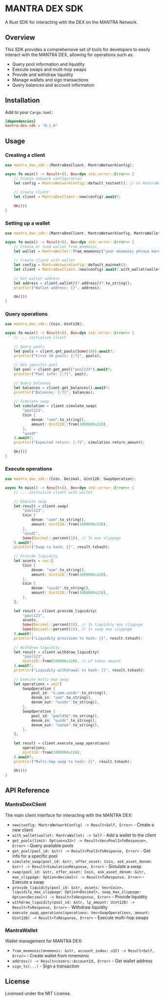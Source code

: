 # MANTRA DEX SDK

A Rust SDK for interacting with the DEX on the MANTRA Network.

## Overview

This SDK provides a comprehensive set of tools for developers to easily interact with the MANTRA DEX, allowing for operations such as:

- Query pool information and liquidity
- Execute swaps and multi-hop swaps
- Provide and withdraw liquidity
- Manage wallets and sign transactions
- Query balances and account information

## Installation

Add to your `Cargo.toml`:

```toml
[dependencies]
mantra-dex-sdk = "0.1.0"
```

## Usage

### Creating a client

```rust
use mantra_dex_sdk::{MantraDexClient, MantraNetworkConfig};

async fn main() -> Result<(), Box<dyn std::error::Error>> {
    // Create network configuration
    let config = MantraNetworkConfig::default_testnet(); // or MantraNetworkConfig::default_mainnet()
    
    // Create client
    let client = MantraDexClient::new(config).await?;
    
    Ok(())
}
```

### Setting up a wallet

```rust
use mantra_dex_sdk::{MantraDexClient, MantraNetworkConfig, MantraWallet};

async fn main() -> Result<(), Box<dyn std::error::Error>> {
    // Create or load wallet from mnemonic
    let wallet = MantraWallet::from_mnemonic("your mnemonic phrase here", 0)?;
    
    // Create client with wallet
    let config = MantraNetworkConfig::default_mainnet();
    let client = MantraDexClient::new(config).await?.with_wallet(wallet);
    
    // Get wallet address
    let address = client.wallet()?.address()?.to_string();
    println!("Wallet address: {}", address);
    
    Ok(())
}
```

### Query operations

```rust
use mantra_dex_sdk::{Coin, Uint128};

async fn main() -> Result<(), Box<dyn std::error::Error>> {
    // ... initialize client
    
    // Query pools
    let pools = client.get_pools(Some(10)).await?;
    println!("First 10 pools: {:?}", pools);
    
    // Get specific pool
    let pool = client.get_pool("pool123").await?;
    println!("Pool info: {:?}", pool);
    
    // Query balances
    let balances = client.get_balances().await?;
    println!("Balances: {:?}", balances);
    
    // Simulate swap
    let simulation = client.simulate_swap(
        "pool123",
        Coin {
            denom: "uom".to_string(),
            amount: Uint128::from(1000000u128),
        },
        "uusdt"
    ).await?;
    println!("Expected return: {:?}", simulation.return_amount);
    
    Ok(())
}
```

### Execute operations

```rust
use mantra_dex_sdk::{Coin, Decimal, Uint128, SwapOperation};

async fn main() -> Result<(), Box<dyn std::error::Error>> {
    // ... initialize client with wallet
    
    // Execute swap
    let result = client.swap(
        "pool123",
        Coin {
            denom: "uom".to_string(),
            amount: Uint128::from(1000000u128),
        },
        "uusdt",
        Some(Decimal::percent(1)), // 1% max slippage
    ).await?;
    println!("Swap tx hash: {}", result.txhash);
    
    // Provide liquidity
    let assets = vec![
        Coin {
            denom: "uom".to_string(),
            amount: Uint128::from(1000000u128),
        },
        Coin {
            denom: "uusdc".to_string(),
            amount: Uint128::from(1000000u128),
        },
    ];
    
    let result = client.provide_liquidity(
        "pool123",
        assets,
        Some(Decimal::percent(1)), // 1% liquidity max slippage
        Some(Decimal::percent(1)), // 1% swap max slippage
    ).await?;
    println!("Liquidity provision tx hash: {}", result.txhash);
    
    // Withdraw liquidity
    let result = client.withdraw_liquidity(
        "pool123",
        Uint128::from(500000u128), // LP token amount
    ).await?;
    println!("Liquidity withdrawal tx hash: {}", result.txhash);
    
    // Execute multi-hop swap
    let operations = vec![
        SwapOperation {
            pool_id: "o.uom.uusdc".to_string(), 
            denom_in: "uom".to_string(),
            denom_out: "uusdc".to_string(),
        },
        SwapOperation {
            pool_id: "pool456".to_string(),
            denom_in: "uusdc".to_string(),
            denom_out: "uatom".to_string(),
        },
    ];
    
    let result = client.execute_swap_operations(
        operations,
        Uint128::from(1000000u128),
    ).await?;
    println!("Multi-hop swap tx hash: {}", result.txhash);
    
    Ok(())
}
```

## API Reference

### MantraDexClient

The main client interface for interacting with the MANTRA DEX:

- `new(config: MantraNetworkConfig) -> Result<Self, Error>` - Create a new client
- `with_wallet(wallet: MantraWallet) -> Self` - Add a wallet to the client
- `get_pools(limit: Option<u32>) -> Result<Vec<PoolInfoResponse>, Error>` - Query available pools
- `get_pool(pool_id: &str) -> Result<PoolInfoResponse, Error>` - Get info for a specific pool
- `simulate_swap(pool_id: &str, offer_asset: Coin, ask_asset_denom: &str) -> Result<SimulationResponse, Error>` - Simulate a swap
- `swap(pool_id: &str, offer_asset: Coin, ask_asset_denom: &str, max_slippage: Option<Decimal>) -> Result<TxResponse, Error>` - Execute a swap
- `provide_liquidity(pool_id: &str, assets: Vec<Coin>, liquidity_max_slippage: Option<Decimal>, swap_max_slippage: Option<Decimal>) -> Result<TxResponse, Error>` - Provide liquidity
- `withdraw_liquidity(pool_id: &str, lp_amount: Uint128) -> Result<TxResponse, Error>` - Withdraw liquidity
- `execute_swap_operations(operations: Vec<SwapOperation>, amount: Uint128) -> Result<TxResponse, Error>` - Execute multi-hop swaps

### MantraWallet

Wallet management for MANTRA DEX:

- `from_mnemonic(mnemonic: &str, account_index: u32) -> Result<Self, Error>` - Create wallet from mnemonic
- `address() -> Result<cosmrs::AccountId, Error>` - Get wallet address
- `sign_tx(...)` - Sign a transaction

## License

Licensed under the MIT License. 